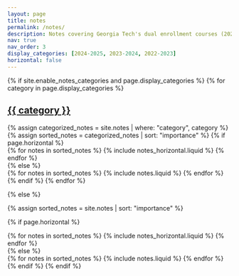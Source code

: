 ```yaml
---
layout: page
title: notes
permalink: /notes/
description: Notes covering Georgia Tech's dual enrollment courses (2022 - 2024) and current ECE courses. These notes are not comprehensive, so keep that in mind if you (or others) are using them to study. As always, lecture videos and textbook chapters will always be more informative. Please attribute if you are planning to compile these into study materials.
nav: true
nav_order: 3
display_categories: [2024-2025, 2023-2024, 2022-2023]
horizontal: false
---
```


<!-- pages/notes.md -->
<div class="notes">
{% if site.enable_notes_categories and page.display_categories %}
  <!-- Display categorized notes -->
  {% for category in page.display_categories %}
  <a id="{{ category }}" href=".#{{ category }}">
    <h2 class="category">{{ category }}</h2>
  </a>
  {% assign categorized_notes = site.notes | where: "category", category %}
  {% assign sorted_notes = categorized_notes | sort: "importance" %}
  <!-- Generate cards for each notes -->
  {% if page.horizontal %}
  <div class="container">
    <div class="row row-cols-1 row-cols-md-2">
    {% for notes in sorted_notes %}
      {% include notes_horizontal.liquid %}
    {% endfor %}
    </div>
  </div>
  {% else %}
  <div class="row row-cols-1 row-cols-md-3">
    {% for notes in sorted_notes %}
      {% include notes.liquid %}
    {% endfor %}
  </div>
  {% endif %}
  {% endfor %}

{% else %}

<!-- Display notes without categories -->

{% assign sorted_notes = site.notes | sort: "importance" %}

  <!-- Generate cards for each notes -->

{% if page.horizontal %}

  <div class="container">
    <div class="row row-cols-1 row-cols-md-2">
    {% for notes in sorted_notes %}
      {% include notes_horizontal.liquid %}
    {% endfor %}
    </div>
  </div>
  {% else %}
  <div class="row row-cols-1 row-cols-md-3">
    {% for notes in sorted_notes %}
      {% include notes.liquid %}
    {% endfor %}
  </div>
  {% endif %}
{% endif %}
</div>